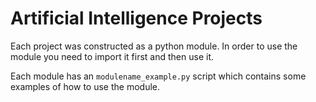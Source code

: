 # Artificial Intelligence Projects

Each project was constructed as a python module. In order to use the module
you need to import it first and then use it.

Each module has an `modulename_example.py` script which contains some examples of how
to use the module.

